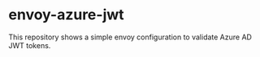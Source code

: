 # envoy-azure-jwt
This repository shows a simple envoy configuration to validate Azure AD JWT tokens.

